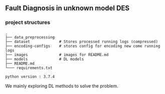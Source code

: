## Fault Diagnosis in unknown model DES

### project structures

```text
.
├── data_preprocessing
├── dataset             # Stores processed running logs (compressed)
├── encoding-configs    # stores config for encoding new come running logs
├── images              # images for README.md
├── models              # DL models
├── README.md
└─── requirements.txt

python version : 3.7.4
```

We mainly exploring DL methods to solve the problem.
